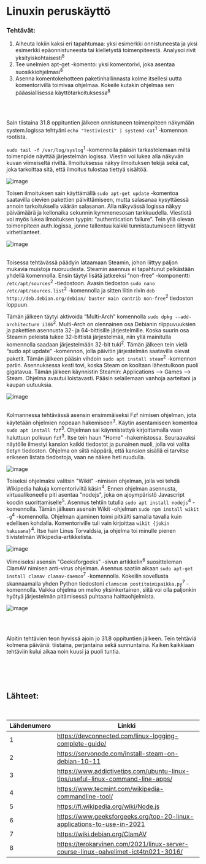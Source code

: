 # Linuxin peruskäyttö


### Tehtävät: 
1) Aiheuta lokiin kaksi eri tapahtumaa: yksi esimerkki onnistuneesta ja yksi esimerkki epäonnistuneesta tai kielletystä toimenpiteestä. Analysoi rivit yksityiskohtaisesti<sup>8</sup>
2) Tee unelmien apt-get -komento: yksi komentorivi, joka asentaa suosikkiohjelmasi<sup>8</sup>
3) Asenna komentokehotteen paketinhallinnasta kolme itsellesi uutta komentorivillä toimivaa ohjelmaa. Kokeile kutakin ohjelmaa sen pääasiallisessa käyttötarkoituksessa<sup>8</sup>

\
&nbsp;


Sain tiistaina 31.8 oppituntien jälkeen onnistuneen toimenpiteen näkymään system.logissa tehtyäni
`echo "Testiviesti" | systemd-cat`<sup>1</sup> -komennon rootista.

`sudo tail -f /var/log/syslog`<sup>1</sup> -komennolla pääsin tarkastelemaan miltä toimenpide näyttää järjestelmän logissa. Viestin voi lukea alla näkyvän kuvan viimeiseltä riviltä. Ilmoituksessa näkyy ilmoituksen tekijä sekä cat, joka tarkoittaa sitä, että ilmoitus tulostaa tiettyä sisältöä.

![image](https://user-images.githubusercontent.com/77921212/132124635-fb1a8568-ae2c-4a24-8505-a24ef7b55ce5.png)

Toisen ilmoituksen sain käyttämällä `sudo apt-get update` -komentoa saatavilla olevien pakettien päivittämiseen, mutta salasanaa kysyttäessä annoin tarkoituksella väärän salasanan. Alla näkyvässä logissa näkyy päivämäärä ja kellonaika sekunnin kymmenesosan tarkkuudella. Viestistä voi myös lukea ilmoituksen tyypin: “authentication failure”. Tein yllä olevan toimenpiteen auth.logissa, jonne tallentuu kaikki tunnistautumiseen liittyvät virhetilanteet.

![image](https://user-images.githubusercontent.com/77921212/132124739-79fe8d29-2067-4764-b918-372930bfb347.png)
\
&nbsp;

Toisessa tehtävässä päädyin lataamaan Steamin, johon liittyy paljon mukavia muistoja nuoruudesta. Steamin asennus ei tapahtunut pelkästään yhdellä komennolla. Ensin täytyi lisätä jatkeeksi “non-free” -komponentti `/etc/apt/sources`<sup>2</sup> -tiedostoon. Avasin tiedoston `sudo nano /etc/apt/sources.list`<sup>2</sup> -komennolla ja sitten liitin rivin `deb http://deb.debian.org/debian/ buster main contrib non-free`<sup>2</sup> tiedoston loppuun.

Tämän jälkeen täytyi aktivoida “Multi-Arch” komennolla `sudo dpkg --add-architecture i386`<sup>2</sup>. Multi-Arch on olennainen osa Debianin riippuvuuksien ja pakettien asennusta 32- ja 64-bittisille järjestelmille. Koska suurin osa Steamin peleistä tukee 32-bittistä järjestelmää, niin yllä mainitulla komennolla saadaan järjestelmään 32-bit tuki<sup>2</sup>. Tämän jälkeen tein vielä “sudo apt update” -komennon, jolla päivitin järjestelmän saatavilla olevat paketit. Tämän jälkeen pääsin vihdoin `sudo apt install steam`<sup>2</sup> -komennon pariin. Asennuksessa kesti tovi, koska Steam on kooltaan lähestulkoon puoli gigatavua. Tämän jälkeen käynnistin Steamin: Applications --> Games --> Steam. Ohjelma avautui loistavasti. Pääsin selailemaan vanhoja aarteitani ja kaupan uutuuksia.

![image](https://user-images.githubusercontent.com/77921212/132125046-10397d5d-23f2-4e65-b325-cd30dec3527e.png)
\
&nbsp;

Kolmannessa tehtävässä asensin ensimmäiseksi Fzf nimisen ohjelman, jota käytetään ohjelmien nopeaan hakemiseen<sup>3</sup>. Käytin asentamiseen komentoa `sudo apt install fzf`<sup>3</sup>. Ohjelman sai käynnistettyä kirjoittamalla vaan haluttuun polkuun `fzf`<sup>3</sup>. Itse tein haun "Home" -hakemistossa. Seuraavaksi näytölle ilmestyi kansion kaikki tiedostot ja punainen nuoli, jolla voi valita tietyn tiedoston. Ohjelma on siitä näppärä, että kansion sisällä ei tarvitse erikseen listata tiedostoja, vaan ne näkee heti ruudulla.

![image](https://user-images.githubusercontent.com/77921212/132128031-b8f4b093-1381-4249-9f03-b978151b8752.png)

Toiseksi ohjelmaksi valitsin "Wikit" -nimisen ohjelman, jolla voi tehdä Wikipedia hakuja komentoriviltä käsin<sup>4</sup>. Ennen ohjelman asennusta, virtuaalikoneelle piti asentaa "nodejs", joka on ajoympäristö Javascript koodin suorittamiselle<sup>5</sup>. Asennus tehtiin tutulla `sudo apt install nodejs`<sup>4</sup> -komennolla. Tämän jälkeen asensin Wikit -ohjelman `sudo npm install wikit -g`<sup>4</sup> -komennolla. Ohjelman ajaminen toimi pitkälti samalla tavalla kuin edellisen kohdalla. Komentoriville tuli vain kirjoittaa `wikit {jokin hakusana}`<sup>4</sup>. Itse hain Linus Torvaldsia, ja ohjelma toi minulle pienen tiivistelmän Wikipedia-artikkelista. 

![image](https://user-images.githubusercontent.com/77921212/132127845-2d7dbca7-fd68-4bf5-80c5-261287d0deee.png)

Viimeiseksi asensin "Geeksforgeeks" -sivun artikkelin<sup>6</sup> suositteleman ClamAV nimisen anti-virus ohjelman. Asennus saatiin aikaan `sudo apt-get install clamav clamav-daemon`<sup>7</sup> -komennolla. Kokeilin sovellusta skannaamalla yhden Python tiedostoni `clamscan postitoimipaikka.py`<sup>7</sup> -komennolla. Vaikka ohjelma on melko yksinkertainen, siitä voi olla paljonkin hyötyä järjestelmän pitämisessä puhtaana haittaohjelmista.

![image](https://user-images.githubusercontent.com/77921212/132128667-5c453451-7359-4fab-b4c8-ea4c237f0215.png)

\
&nbsp;

Aloitin tehtävien teon hyvissä ajoin jo 31.8 oppituntien jälkeen. Tein tehtäviä kolmena päivänä: tiistaina, perjantaina sekä sunnuntaina. Kaiken kaikkiaan tehtäviin kului aikaa noin kuusi ja puoli tuntia.

\
&nbsp;
\
&nbsp;



## Lähteet:
&nbsp;

| Lähdenumero | Linkki |
| ----------- | ------------------------------------------------------------------------- |
| 1   | https://devconnected.com/linux-logging-complete-guide/                            |
| 2   | https://servonode.com/install-steam-on-debian-10-11                               |
| 3   | https://www.addictivetips.com/ubuntu-linux-tips/useful-linux-command-line-apps/   |
| 4   | https://www.tecmint.com/wikipedia-commandline-tool/                               |
| 5   | https://fi.wikipedia.org/wiki/Node.js                                             |
| 6   | https://www.geeksforgeeks.org/top-20-linux-applications-to-use-in-2021            |
| 7   | https://wiki.debian.org/ClamAV                                                    |
| 8   | https://terokarvinen.com/2021/linux-server-course-linux-palvelimet-ict4tn021-3016/|                                               
















